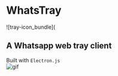 # WhatsTray
![tray-icon_bundle]([](https://github.com/humzasadiq/WhatsTray/assets/lv_0_20240506003305-ezgif.com-video-to-gif-converter.gif?raw=true)  
## A Whatsapp web tray client  
Built with `Electron.js`  
![gif](https://github.com/humzasadiq/WhatsTray/assets/tray-icon_bundle.png?raw=true)  
